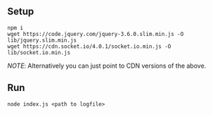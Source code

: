 ## Setup

```
npm i
wget https://code.jquery.com/jquery-3.6.0.slim.min.js -O lib/jquery.slim.min.js
wget https://cdn.socket.io/4.0.1/socket.io.min.js -O lib/socket.io.min.js
```

*NOTE*: Alternatively you can just point to CDN versions of the above.

## Run
    node index.js <path to logfile>
